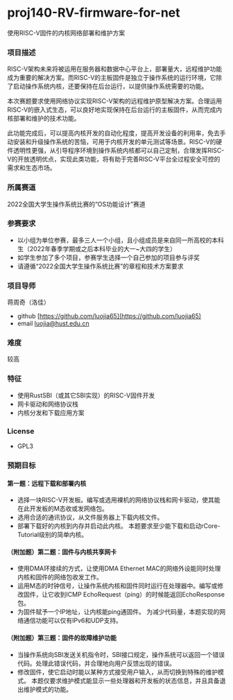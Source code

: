 # proj140-RV-firmware-for-net
使用RISC-V固件的内核网络部署和维护方案


### 项目描述

RISC-V架构未来将被运用在服务器和数据中心平台上，部署量大，远程维护功能成为重要的解决方案。而RISC-V的主板固件是独立于操作系统的运行环境，它除了启动操作系统内核，还要保持在后台运行，以提供操作系统需要的功能。

本次赛题要求使用网络协议实现RISC-V架构的远程维护原型解决方案。合理运用RISC-V的嵌入式生态，可以良好地实现保持在后台运行的主板固件，从而完成内核部署和维护的技术功能。

此功能完成后，可以提高内核开发的自动化程度，提高开发设备的利用率，免去手动安装和升级操作系统的苦恼，可用于内核开发的单元测试等场景。RISC-V的硬件透明性更强，从引导程序环境到操作系统内核都可以自己定制，合理发挥RISC-V的开放透明优点，实现此类功能，将有助于完善RISC-V平台全过程安全可控的需求和生态市场。

### 所属赛道

2022全国大学生操作系统比赛的“OS功能设计”赛道

### 参赛要求

* 以小组为单位参赛，最多三人一个小组，且小组成员是来自同一所高校的本科生（2022年春季学期或之后本科毕业的大一~大四的学生）
* 如学生参加了多个项目，参赛学生选择一个自己参加的项目参与评奖
* 请遵循“2022全国大学生操作系统比赛”的章程和技术方案要求

### 项目导师

蒋周奇（洛佳）

* github [https://github.com/luojia65](https://github.com/luojia65)
* email [luojia@hust.edu.cn](mailto:luojia@hust.edu.cn)

### 难度

较高

### 特征

* 使用RustSBI（或其它SBI实现）的RISC-V固件开发
* 网卡驱动和网络协议栈
* 内核分发和下载应用方案

### License

* GPL3

### 预期目标

#### 第一题：远程下载和部署内核

* 选择一块RISC-V开发板。编写或选用裸机的网络协议栈和网卡驱动，使其能在此开发板的M态收或发网络包。
* 选用合适的通讯协议，从文件服务器上下载内核文件。
* 部署下载好的内核到内存并启动此内核。
  本题要求至少能下载和启动rCore-Tutorial级别的简单内核。

#### （附加题）第二题：固件与内核共享网卡

* 使用DMA环接续的方式，让使用DMA Ethernet MAC的网络外设能同时处理内核和固件的网络包收发工作。
* 运用M态的时钟信号，让操作系统内核和固件同时运行在处理器中。编写或修改固件，让它收到ICMP EchoRequest（ping）的时候能返回EchoResponse包。
* 为固件赋予一个IP地址，让内核能ping通固件。
  为减少代码量，本题实现的网络通信功能可以仅有IPv6和UDP支持。

#### （附加题）第三题：固件的故障维护功能

* 当操作系统向SBI发送关机指令时，SBI接口规定，操作系统可以返回一个错误代码。处理此错误代码，并合理地向用户反馈出现的错误。
* 修改固件，使它启动时能以某种方式接受用户输入，从而切换到特殊的维护模式。
  本题仅要求维护模式能显示一些处理器和开发板的状态信息，并且具备退出维护模式的功能。

